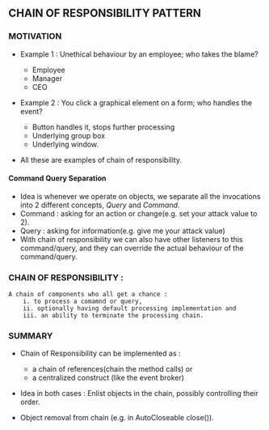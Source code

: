 ## CHAIN OF RESPONSIBILITY PATTERN

### MOTIVATION

- Example 1 : Unethical behaviour by an employee; who takes the blame?

    - Employee
    - Manager
    - CEO

- Example 2 : You click a graphical element on a form; who handles the event?

    - Button handles it, stops further processing
    - Underlying group box
    - Underlying window.

- All these are examples of chain of responsibility.

#### Command Query Separation

  - Idea is whenever we operate on objects, we separate all the invocations into 2 different concepts, *Query* and *Command*.
  - Command : asking for an action or change(e.g. set your attack value to 2).
  - Query : asking for information(e.g. give me your attack value)
  - With chain of responsibility we can also have other listeners to this command/query, and they can override the actual behaviour of the command/query.
 

### CHAIN OF RESPONSIBILITY :
    A chain of components who all get a chance : 
        i. to process a comamnd or query,
        ii. optionally having default processing implementation and
        iii. an ability to terminate the processing chain.

### SUMMARY

- Chain of Responsibility can be implemented as :

  - a chain of references(chain the method calls) or
  - a centralized construct (like the event broker)

- Idea in both cases : Enlist objects in the chain, possibly controlling their order.

- Object removal from chain (e.g. in AutoCloseable close()).